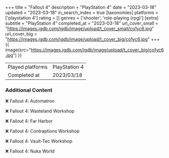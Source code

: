+++
title = "Fallout 4"
description = "PlayStation 4"
date = "2023-03-18"
updated = "2023-03-18"
in_search_index = true
[taxonomies]
platforms = ['playstation 4']
rating = []
genres = ['shooter', 'role-playing (rpg)']
[extra]
subtitle = "PlayStation 4"
completed_at = "2023-03-18"
url_cover_small = "https://images.igdb.com/igdb/image/upload/t_cover_small/co1yc6.jpg"
url_cover_big = "https://images.igdb.com/igdb/image/upload/t_cover_big/co1yc6.jpg"
+++
{{ image(src="https://images.igdb.com/igdb/image/upload/t_cover_big/co1yc6.jpg") }}

|              |            |
| ------------ | ---------- |
| Played platforms    | PlayStation 4 |
| Completed at | 2023/03/18 |



### Additional Content


❌ Fallout 4: Automatron

❌ Fallout 4: Wasteland Workshop

❌ Fallout 4: Far Harbor

❌ Fallout 4: Contraptions Workshop

❌ Fallout 4: Vault-Tec Workshop

❌ Fallout 4: Nuka World
